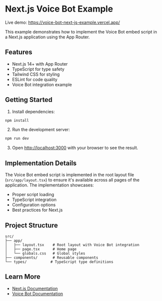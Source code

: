# Next.js Voice Bot Example

Live demo: https://voice-bot-next-js-example.vercel.app/

This example demonstrates how to implement the Voice Bot embed script in a Next.js application using the App Router.

## Features

- Next.js 14+ with App Router
- TypeScript for type safety
- Tailwind CSS for styling
- ESLint for code quality
- Voice Bot integration example

## Getting Started

1. Install dependencies:
```bash
npm install
```

2. Run the development server:
```bash
npm run dev
```

3. Open [http://localhost:3000](http://localhost:3000) with your browser to see the result.

## Implementation Details

The Voice Bot embed script is implemented in the root layout file (`src/app/layout.tsx`) to ensure it's available across all pages of the application. The implementation showcases:

- Proper script loading
- TypeScript integration
- Configuration options
- Best practices for Next.js

## Project Structure

```
src/
├── app/
│   ├── layout.tsx    # Root layout with Voice Bot integration
│   ├── page.tsx      # Home page
│   └── globals.css   # Global styles
├── components/       # Reusable components
└── types/           # TypeScript type definitions
```

## Learn More

- [Next.js Documentation](https://nextjs.org/docs)
- [Voice Bot Documentation](https://docs.hallway.com)
